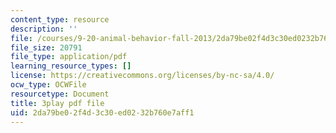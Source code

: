 ```yaml
---
content_type: resource
description: ''
file: /courses/9-20-animal-behavior-fall-2013/2da79be02f4d3c30ed0232b760e7aff1_472226.pdf
file_size: 20791
file_type: application/pdf
learning_resource_types: []
license: https://creativecommons.org/licenses/by-nc-sa/4.0/
ocw_type: OCWFile
resourcetype: Document
title: 3play pdf file
uid: 2da79be0-2f4d-3c30-ed02-32b760e7aff1
---
```

